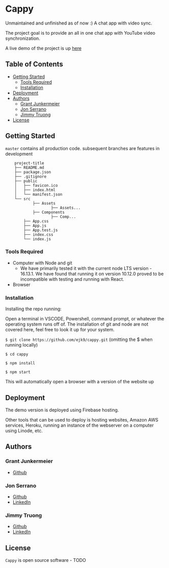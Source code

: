 # Cappy
Unmaintained and unfinished as of now :)
A chat app with video sync.

The project goal is to provide an all in one chat app with YouTube video synchronization.

A live demo of the project is up [here](https://cappy-6a1df.web.app/)

## Table of Contents
- [Getting Started](#getting-started)
  - [Tools Required](#tools-required)
  - [Installation](#installation)
- [Deployment](#deployment)
- [Authors](#authors)
  - [Grant Junkermeier](#grant-junkermeier)
  - [Jon Serrano](#jon-serrano)
  - [Jimmy Truong](#jimmy-truong)
- [License](#license)

## Getting Started

`master` contains all production code.
subsequent branches are features in development

```
	project-title
	├── README.md
	├── package.json
	├── .gitignore
	├── public
	│   ├── favicon.ico
	│   ├── index.html
	│   └── manifest.json
	└── src
        	├── Assets
            		├── Assets...
        	├── Components
            		├── Comp...
		├── App.css
		├── App.js
		├── App.test.js
		├── index.css
		└── index.js
```

### Tools Required 

* Computer with Node and git
  * We have primarily tested it with the current node LTS version - 16.13.1. We have found that running it on version 10.12.0 proved to be incompatible with testing and running with React.
* Browser

### Installation

Installing the repo running:

Open a terminal in VSCODE, Powershell, command prompt, or whatever the operating system runs off of. The installation of git and node are not covered here, feel free to look it up for your system.

`$ git clone https://github.com/ejk9/cappy.git` (omitting the $ when running locally)

`$ cd cappy`

`$ npm install`

`$ npm start`

This will automatically open a browser with a version of the website up

## Deployment 

The demo version is deployed using Firebase hosting.

Other tools that can be used to deploy is hosting websites, Amazon AWS services, Heroku, running an instance of the webserver on a computer using Linode, etc.

## Authors

### Grant Junkermeier
* [Github](https://github.com/Utaha-Kasumigod)

### Jon Serrano 
* [Github](https://github.com/ejk9)
* [LinkedIn](https://www.linkedin.com/in/jon-serrano-02489a145/)

### Jimmy Truong
* [Github](https://github.com/jqt-designs)
* [LinkedIn](https://www.linkedin.com/in/jimmy-truong-3173101a4/)

## License

`Cappy` is open source software - TODO
